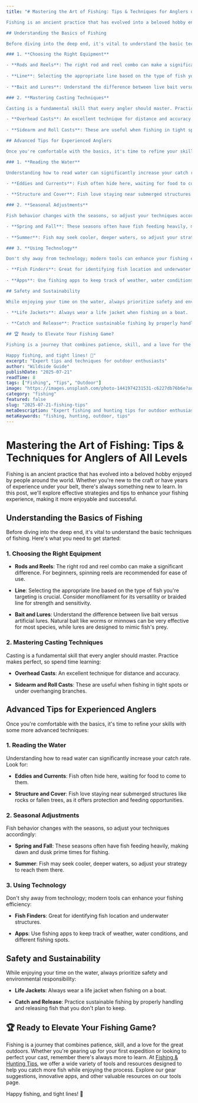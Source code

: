 ```yaml
---
title: "# Mastering the Art of Fishing: Tips & Techniques for Anglers of All Levels

Fishing is an ancient practice that has evolved into a beloved hobby enjoyed by people around the world. Whether you're new to the craft or have years of experience under your belt, there's always something new to learn. In this post, we'll explore effective strategies and tips to enhance your fishing experience, making it more enjoyable and successful.

## Understanding the Basics of Fishing

Before diving into the deep end, it's vital to understand the basic techniques of fishing. Here's what you need to get started:

### 1. **Choosing the Right Equipment**

- **Rods and Reels**: The right rod and reel combo can make a significant difference. For beginners, spinning reels are recommended for ease of use.
  
- **Line**: Selecting the appropriate line based on the type of fish you're targeting is crucial. Consider monofilament for its versatility or braided line for strength and sensitivity.
  
- **Bait and Lures**: Understand the difference between live bait versus artificial lures. Natural bait like worms or minnows can be very effective for most species, while lures are designed to mimic fish's prey.

### 2. **Mastering Casting Techniques**

Casting is a fundamental skill that every angler should master. Practice makes perfect, so spend time learning:

- **Overhead Casts**: An excellent technique for distance and accuracy.
  
- **Sidearm and Roll Casts**: These are useful when fishing in tight spots or under overhanging branches.

## Advanced Tips for Experienced Anglers

Once you're comfortable with the basics, it's time to refine your skills with some more advanced techniques:

### 1. **Reading the Water**

Understanding how to read water can significantly increase your catch rate. Look for:

- **Eddies and Currents**: Fish often hide here, waiting for food to come to them.
  
- **Structure and Cover**: Fish love staying near submerged structures like rocks or fallen trees, as it offers protection and feeding opportunities.

### 2. **Seasonal Adjustments**

Fish behavior changes with the seasons, so adjust your techniques accordingly:

- **Spring and Fall**: These seasons often have fish feeding heavily, making dawn and dusk prime times for fishing.
  
- **Summer**: Fish may seek cooler, deeper waters, so adjust your strategy to reach them there.

### 3. **Using Technology**

Don't shy away from technology; modern tools can enhance your fishing efficiency:

- **Fish Finders**: Great for identifying fish location and underwater structures.
  
- **Apps**: Use fishing apps to keep track of weather, water conditions, and different fishing spots.

## Safety and Sustainability

While enjoying your time on the water, always prioritize safety and environmental responsibility:

- **Life Jackets**: Always wear a life jacket when fishing on a boat.
  
- **Catch and Release**: Practice sustainable fishing by properly handling and releasing fish that you don't plan to keep.

## 🏆 Ready to Elevate Your Fishing Game?

Fishing is a journey that combines patience, skill, and a love for the great outdoors. Whether you're gearing up for your first expedition or looking to perfect your cast, remember there's always more to learn. At [Fishing & Hunting Tips](https://www.fishingandhuntingtips.com/tools), we offer a wide variety of tools and resources designed to help you catch more fish while enjoying the process. Explore our gear suggestions, innovative apps, and other valuable resources on our tools page.

Happy fishing, and tight lines! 🎣"
excerpt: "Expert tips and techniques for outdoor enthusiasts"
author: "Wildside Guide"
publishDate: "2025-07-21"
readTime: 8
tags: ["Fishing", "Tips", "Outdoor"]
image: "https://images.unsplash.com/photo-1441974231531-c6227db76b6e?auto=format&fit=crop&w=800&q=80"
category: "fishing"
featured: false
slug: "2025-07-21-fishing-tips"
metaDescription: "Expert fishing and hunting tips for outdoor enthusiasts"
metaKeywords: "fishing, hunting, outdoor, tips"
---
```

# Mastering the Art of Fishing: Tips & Techniques for Anglers of All Levels

Fishing is an ancient practice that has evolved into a beloved hobby enjoyed by people around the world. Whether you're new to the craft or have years of experience under your belt, there's always something new to learn. In this post, we'll explore effective strategies and tips to enhance your fishing experience, making it more enjoyable and successful.

## Understanding the Basics of Fishing

Before diving into the deep end, it's vital to understand the basic techniques of fishing. Here's what you need to get started:

### 1. **Choosing the Right Equipment**

- **Rods and Reels**: The right rod and reel combo can make a significant difference. For beginners, spinning reels are recommended for ease of use.
  
- **Line**: Selecting the appropriate line based on the type of fish you're targeting is crucial. Consider monofilament for its versatility or braided line for strength and sensitivity.
  
- **Bait and Lures**: Understand the difference between live bait versus artificial lures. Natural bait like worms or minnows can be very effective for most species, while lures are designed to mimic fish's prey.

### 2. **Mastering Casting Techniques**

Casting is a fundamental skill that every angler should master. Practice makes perfect, so spend time learning:

- **Overhead Casts**: An excellent technique for distance and accuracy.
  
- **Sidearm and Roll Casts**: These are useful when fishing in tight spots or under overhanging branches.

## Advanced Tips for Experienced Anglers

Once you're comfortable with the basics, it's time to refine your skills with some more advanced techniques:

### 1. **Reading the Water**

Understanding how to read water can significantly increase your catch rate. Look for:

- **Eddies and Currents**: Fish often hide here, waiting for food to come to them.
  
- **Structure and Cover**: Fish love staying near submerged structures like rocks or fallen trees, as it offers protection and feeding opportunities.

### 2. **Seasonal Adjustments**

Fish behavior changes with the seasons, so adjust your techniques accordingly:

- **Spring and Fall**: These seasons often have fish feeding heavily, making dawn and dusk prime times for fishing.
  
- **Summer**: Fish may seek cooler, deeper waters, so adjust your strategy to reach them there.

### 3. **Using Technology**

Don't shy away from technology; modern tools can enhance your fishing efficiency:

- **Fish Finders**: Great for identifying fish location and underwater structures.
  
- **Apps**: Use fishing apps to keep track of weather, water conditions, and different fishing spots.

## Safety and Sustainability

While enjoying your time on the water, always prioritize safety and environmental responsibility:

- **Life Jackets**: Always wear a life jacket when fishing on a boat.
  
- **Catch and Release**: Practice sustainable fishing by properly handling and releasing fish that you don't plan to keep.

## 🏆 Ready to Elevate Your Fishing Game?

Fishing is a journey that combines patience, skill, and a love for the great outdoors. Whether you're gearing up for your first expedition or looking to perfect your cast, remember there's always more to learn. At [Fishing & Hunting Tips](https://www.fishingandhuntingtips.com/tools), we offer a wide variety of tools and resources designed to help you catch more fish while enjoying the process. Explore our gear suggestions, innovative apps, and other valuable resources on our tools page.

Happy fishing, and tight lines! 🎣